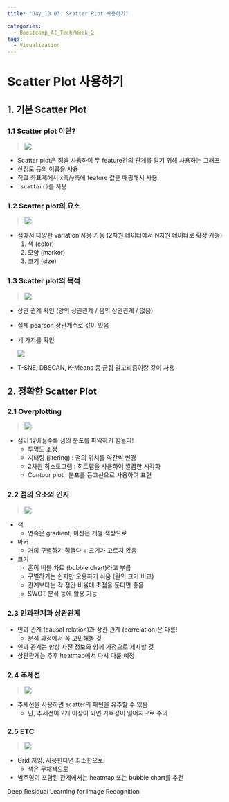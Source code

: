 ```yaml
---
title: "Day_10 03. Scatter Plot 사용하기"

categories:
  - Boostcamp_AI_Tech/Week_2
tags:
  - Visualization
---
```


# Scatter Plot 사용하기

## 1. 기본 Scatter Plot

### 1.1 Scatter plot 이란?

> ![]({{site.url}}/assets/images/boostcamp/2021-08-13-13-26-45.png)

- Scatter plot은 점을 사용하여 두 feature간의 관계를 알기 위해 사용하는 그래프
- 산점도 등의 이름을 사용
- 직교 좌표계에서 x축/y축에 feature 값을 매핑해서 사용
- `.scatter()`를 사용

### 1.2 Scatter plot의 요소

> ![]({{site.url}}/assets/images/boostcamp/2021-08-13-13-27-45.png)

- 점에서 다양한 variation 사용 가능 (2차원 데이터에서 N차원 데이터로 확장 가능)
  1. 색 (color)
  2. 모양 (marker)
  3. 크기 (size)

### 1.3 Scatter plot의 목적

> ![]({{site.url}}/assets/images/boostcamp/2021-08-13-13-28-52.png)

- 상관 관계 확인 (양의 상관관계 / 음의 상관관계 / 없음)
- 실제 pearson 상관계수로 값이 있음

- 세 가지를 확인
    
    ![]({{site.url}}/assets/images/boostcamp/2021-08-13-13-29-52.png)

- T-SNE, DBSCAN, K-Means 등 군집 알고리즘이랑 같이 사용

## 2. 정확한 Scatter Plot

### 2.1 Overplotting

> ![]({{site.url}}/assets/images/boostcamp/2021-08-13-13-32-12.png)

- 점이 많아질수록 점의 분포를 파악하기 힘들다!
  - 투명도 조정
  - 지터링 (jitering) : 점의 위치를 약간씩 변경
  - 2차원 히스토그램 : 히트맵을 사용하여 깔끔한 시각화
  - Contour plot : 분포를 등고선으로 사용하여 표현

### 2.2 점의 요소와 인지

> ![]({{site.url}}/assets/images/boostcamp/2021-08-13-13-34-59.png)

- 색
  - 연속은 gradient, 이산은 개별 색상으로
- 마커
  - 거의 구별하기 힘들다 + 크기가 고르지 않음
- 크기
  - 흔히 버블 차트 (bubble chart)라고 부름
  - 구별하기는 쉽지만 오용하기 쉬움 (원의 크기 비교)
  - 관계보다는 각 점간 비율에 초점을 둔다면 좋음
  - SWOT 분석 등에 활용 가능

### 2.3 인과관계과 상관관계

- 인과 관계 (causal relation)과 상관 관계 (correlation)은 다름!
  - 분석 과정에서 꼭 고민해볼 것
- 인과 관계는 항상 사전 정보와 함께 가정으로 제시할 것
- 상관관계는 추후 heatmap에서 다시 다룰 예정

### 2.4 추세선

> ![]({{site.url}}/assets/images/boostcamp/2021-08-13-13-37-47.png)

- 추세선을 사용하면 scatter의 패턴을 유추할 수 있음
  - 단, 추세선이 2개 이상이 되면 가독성이 떨어지므로 주의

### 2.5 ETC

> ![]({{site.url}}/assets/images/boostcamp/2021-08-13-13-38-21.png)

- Grid 지양. 사용한다면 최소한으로!
  - 색은 무채색으로
- 범주형이 포함된 관계에서는 heatmap 또는 bubble chart를 추천

Deep Residual Learning for Image Recognition
